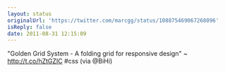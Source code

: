 ```yaml
---
layout: status
originalUrl: 'https://twitter.com/marcgg/status/108875469067268096'
isReply: false
date: 2011-08-31 12:15:09
---
```


"Golden Grid System - A folding grid for responsive design" ~ http://t.co/hZtGZIC #css (via @BiHi)
